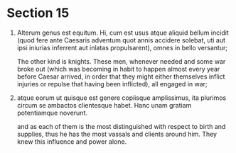 # Section 15

1. Alterum genus est equitum. Hi, cum est usus atque aliquid bellum incidit
   (quod fere ante Caesaris adventum quot annis accidere solebat, uti aut ipsi
   iniurias inferrent aut inlatas propulsarent), omnes in bello versantur;

   The other kind is knights. These men, whenever needed and some war broke out
   (which was becoming in habit to happen almost every year before Caesar
   arrived, in order that they might either themselves inflict injuries or
   repulse that having been inflicted), all engaged in war;

2. atque eorum ut quisque est genere copiisque amplissimus, ita plurimos circum
   se ambactos clientesque habet. Hanc unam gratiam potentiamque noverunt.

   and as each of them is the most distinguished with respect to birth and
   supplies, thus he has the most vassals and clients around him. They knew
   this influence and power alone.

